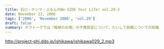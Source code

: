 ```yaml
---
title: 石川・ホンマ・ぶるんのBe-SIDE Your Life! vol.29-2
date: November 21, 2006
tags: ['2006', 'November 2006', 'vol.29']
draft: false
summary: オフトークでは『箱根のお宿』の予算設定について、たいして旅館についての知識もなく激論が交わされたビーサイメンバー！！そして、収録中もヤフオクの価格について気もそぞろなホンマさん．．．「正規で買う」という余地は全くなかったのでしょうか？？コーナーも充実の二本目です。NAMAE
---
```


http://project-phi.ddo.jp/ishikawa/ishikawa029_2.mp3